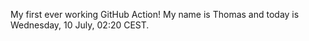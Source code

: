 My first ever working GitHub Action!
My name is Thomas and today is Wednesday, 10 July, 02:20 CEST. 
